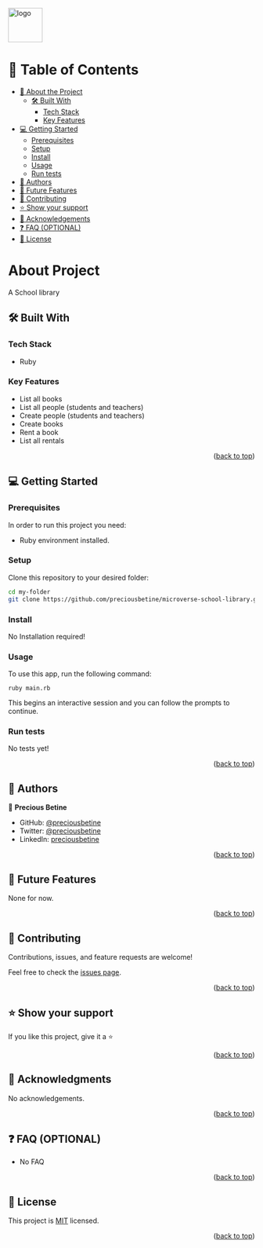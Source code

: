 <a id="readme-top"></a>
<img src="https://camo.githubusercontent.com/8a4ae3fb98faf74ddf78a6677ceaa6e8872f7f340f569b7c5e1aa9bcc4061d95/68747470733a2f2f696d672e736869656c64732e696f2f62616467652f4d6963726f76657273652d626c756576696f6c6574" alt="logo" width="70"  height="auto" />

<!-- TABLE OF CONTENTS -->

# 📗 Table of Contents

- [📖 About the Project](#about-project)
  - [🛠 Built With](#built-with)
    - [Tech Stack](#tech-stack)
    - [Key Features](#key-features)
- [💻 Getting Started](#getting-started)
  - [Prerequisites](#prerequisites)
  - [Setup](#setup)
  - [Install](#install)
  - [Usage](#usage)
  - [Run tests](#run-tests)
- [👥 Authors](#authors)
- [🔭 Future Features](#future-features)
- [🤝 Contributing](#contributing)
- [⭐️ Show your support](#support)
- [🙏 Acknowledgements](#acknowledgements)
- [❓ FAQ (OPTIONAL)](#faq)
- [📝 License](#license)

<!-- PROJECT DESCRIPTION -->

# About Project <a name="about-project"></a>

A School library

## 🛠 Built With <a name="built-with"></a>

### Tech Stack <a name="tech-stack"></a>

- Ruby

### Key Features <a name="key-features"></a>

- List all books
- List all people (students and teachers)
- Create people (students and teachers)
- Create books
- Rent a book
- List all rentals

<p align="right">(<a href="#readme-top">back to top</a>)</p>

<!-- GETTING STARTED -->

## 💻 Getting Started <a name="getting-started"></a>

<!-- > Describe how a new developer could make use of your project. -->

### Prerequisites

In order to run this project you need:

- Ruby environment installed.

### Setup

Clone this repository to your desired folder:

```sh
cd my-folder
git clone https://github.com/preciousbetine/microverse-school-library.git
```

### Install

No Installation required!

### Usage

To use this app, run the following command:
```
ruby main.rb
```

This begins an interactive session and you can follow the prompts to continue.

### Run tests

No tests yet!

<p align="right">(<a href="#readme-top">back to top</a>)</p>

<!-- AUTHORS -->

## 👥 Authors <a name="authors"></a>

<!-- > Mention all of the collaborators of this project. -->

👤 **Precious Betine**

- GitHub: [@preciousbetine](https://github.com/preciousbetine)
- Twitter: [@preciousbetine](https://twitter.com/preciousbetine)
- LinkedIn: [preciousbetine](https://linkedin.com/in/preciousbetine)

<p align="right">(<a href="#readme-top">back to top</a>)</p>

<!-- FUTURE FEATURES -->

## 🔭 Future Features <a name="future-features"></a>
None for now.

<p align="right">(<a href="#readme-top">back to top</a>)</p>


## 🤝 Contributing <a name="contributing"></a>

Contributions, issues, and feature requests are welcome!

Feel free to check the [issues page](../../issues/).

<p align="right">(<a href="#readme-top">back to top</a>)</p>

<!-- SUPPORT -->

## ⭐️ Show your support <a name="support"></a>

<!-- > Write a message to encourage readers to support your project -->

If you like this project, give it a ⭐

<p align="right">(<a href="#readme-top">back to top</a>)</p>

<!-- ACKNOWLEDGEMENTS -->

## 🙏 Acknowledgments <a name="acknowledgements"></a>

<!-- > Give credit to everyone who inspired your codebase. -->

No acknowledgements.

<p align="right">(<a href="#readme-top">back to top</a>)</p>

<!-- FAQ (optional) -->

## ❓ FAQ (OPTIONAL) <a name="faq"></a>

- No FAQ

<p align="right">(<a href="#readme-top">back to top</a>)</p>

## 📝 License <a name="license"></a>

This project is [MIT](./LICENSE) licensed.

<p align="right">(<a href="#readme-top">back to top</a>)</p>
